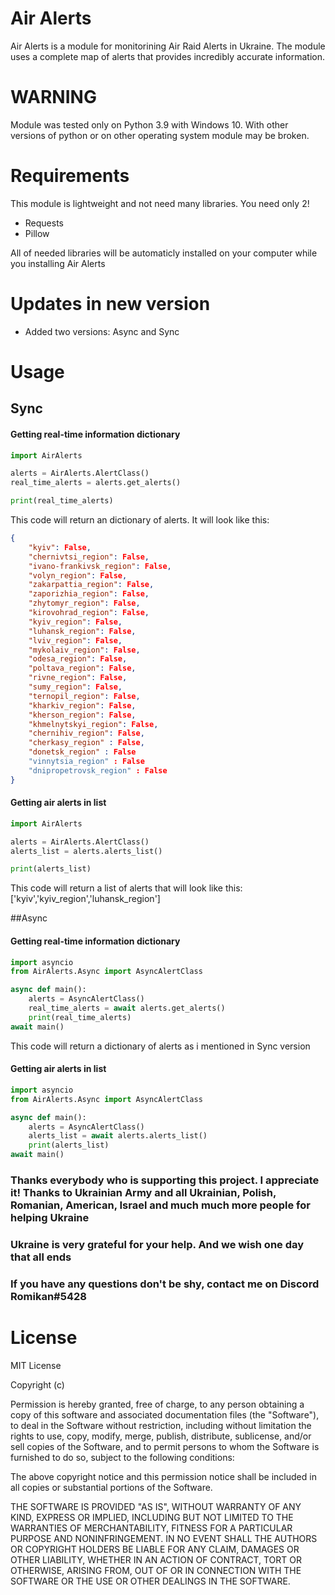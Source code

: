 
# Air Alerts

Air Alerts is a module for monitorining Air Raid Alerts in Ukraine.
The module uses a complete map of alerts that provides incredibly accurate information.

# WARNING
Module was tested only on Python 3.9 with Windows 10. With other versions of python or on other operating system module may be broken.

# Requirements

This module is lightweight and not need many libraries. You need only 2!

- Requests
- Pillow

All of needed libraries will be automaticly installed on your computer
while you installing Air Alerts

# Updates in new version
- Added two versions: Async and Sync

# Usage

## Sync

#### Getting real-time information dictionary
```python
import AirAlerts

alerts = AirAlerts.AlertClass()
real_time_alerts = alerts.get_alerts()

print(real_time_alerts)
```
This code will return an dictionary of alerts. It will look like this:
```json
{
    "kyiv": False,
    "chernivtsi_region": False,
    "ivano-frankivsk_region": False,
    "volyn_region": False,
    "zakarpattia_region": False,
    "zaporizhia_region": False,
    "zhytomyr_region": False,
    "kirovohrad_region": False,
    "kyiv_region": False,
    "luhansk_region": False,
    "lviv_region": False,
    "mykolaiv_region": False,
    "odesa_region": False,
    "poltava_region": False,
    "rivne_region": False,
    "sumy_region": False,
    "ternopil_region": False,
    "kharkiv_region": False,
    "kherson_region": False,
    "khmelnytskyi_region": False,
    "chernihiv_region": False,
    "cherkasy_region" : False,
    "donetsk_region" : False
    "vinnytsia_region" : False
    "dnipropetrovsk_region" : False
}
```

#### Getting air alerts in list
```python
import AirAlerts

alerts = AirAlerts.AlertClass()
alerts_list = alerts.alerts_list()

print(alerts_list)
```
This code will return a list of alerts that will look like this:
['kyiv','kyiv_region','luhansk_region']

##Async

#### Getting real-time information dictionary
```python
import asyncio
from AirAlerts.Async import AsyncAlertClass

async def main():
    alerts = AsyncAlertClass()
    real_time_alerts = await alerts.get_alerts()
    print(real_time_alerts)
await main()
```
This code will return a dictionary of alerts as i mentioned in Sync version

#### Getting air alerts in list

```python
import asyncio
from AirAlerts.Async import AsyncAlertClass

async def main():
    alerts = AsyncAlertClass()
    alerts_list = await alerts.alerts_list()
    print(alerts_list)
await main()
```
### Thanks everybody who is supporting this project. I appreciate it! Thanks to Ukrainian Army and all Ukrainian, Polish, Romanian, American, Israel and much much more people for helping Ukraine
### Ukraine is very grateful for your help. And we wish one day that all ends

### If you have any questions don't be shy, contact me on Discord Romikan#5428

# License

MIT License

Copyright (c)

Permission is hereby granted, free of charge, to any person obtaining a copy
of this software and associated documentation files (the "Software"), to deal
in the Software without restriction, including without limitation the rights
to use, copy, modify, merge, publish, distribute, sublicense, and/or sell
copies of the Software, and to permit persons to whom the Software is
furnished to do so, subject to the following conditions:

The above copyright notice and this permission notice shall be included in
all copies or substantial portions of the Software.

THE SOFTWARE IS PROVIDED "AS IS", WITHOUT WARRANTY OF ANY KIND, EXPRESS OR
IMPLIED, INCLUDING BUT NOT LIMITED TO THE WARRANTIES OF MERCHANTABILITY,
FITNESS FOR A PARTICULAR PURPOSE AND NONINFRINGEMENT. IN NO EVENT SHALL THE
AUTHORS OR COPYRIGHT HOLDERS BE LIABLE FOR ANY CLAIM, DAMAGES OR OTHER
LIABILITY, WHETHER IN AN ACTION OF CONTRACT, TORT OR OTHERWISE, ARISING FROM,
OUT OF OR IN CONNECTION WITH THE SOFTWARE OR THE USE OR OTHER DEALINGS IN
THE SOFTWARE.

